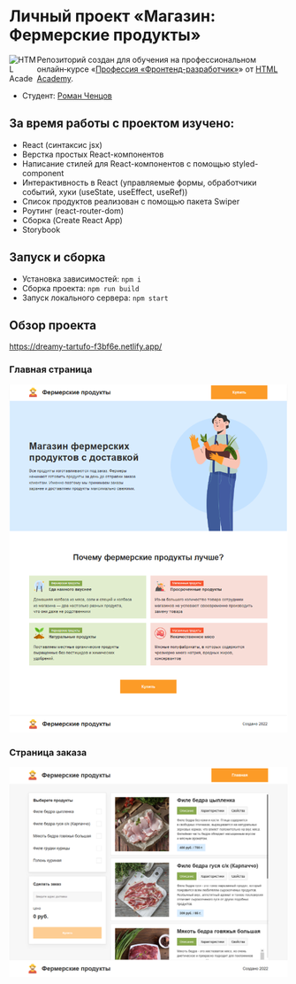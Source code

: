 # Личный проект «Магазин: Фермерские продукты»

<a href="https://htmlacademy.ru/profession/frontender"><img align="left" width="50" height="50" alt="HTML Academy" src="https://up.htmlacademy.ru/static/img/intensive/javascript/logo-for-github-2.png"></a>

Репозиторий создан для обучения на профессиональном онлайн‑курсе «[Профессия «Фронтенд-разработчик»](https://htmlacademy.ru/profession/frontender)» от [HTML Academy](https://htmlacademy.ru).

* Студент: [Роман Ченцов](https://htmlacademy.ru/profile/id1192285)

## За время работы с проектом изучено:

* React (синтаксис jsx)
* Верстка простых React-компонентов
* Написание стилей для React-компонентов с помощью styled-component
* Интерактивность в React (управляемые формы, обработчики событий, хуки (useState, useEffect, useRef))
* Список продуктов реализован с помощью пакета Swiper
* Роутинг (react-router-dom)
* Сборка (Create React App)
* Storybook

## Запуск и сборка

* Установка зависимостей: `npm i`
* Сборка проекта: `npm run build`
* Запуск локального сервера: `npm start`

## Обзор проекта

https://dreamy-tartufo-f3bf6e.netlify.app/

### Главная страница
<img src="./readme_assets/main-page.jpg" />

### Страница заказа
<img src="./readme_assets/order-page.jpg" />

